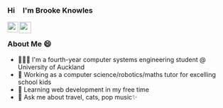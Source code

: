### Hi <img src="https://github.com/TheDudeThatCode/TheDudeThatCode/blob/master/Assets/Hi.gif" width="10px" height="30px"> I'm Brooke Knowles

<a href="https://www.linkedin.com/in/brooke-knowles/">
  <img align="left" width="24px" src="https://cdn.jsdelivr.net/npm/simple-icons@v3/icons/linkedin.svg"/>
</a>
<a href="mailto:brookeknowles7@gmail.com">
  <img align="left" width="26px" src="https://cdn.jsdelivr.net/npm/simple-icons@v3/icons/gmail.svg" />
</a>

<br />

### About Me 😄
- 👩🏻‍🎓 I'm a fourth-year computer systems engineering student @ University of Auckland
- 💼 Working as a computer science/robotics/maths tutor for excelling school kids
- 🌱 Learning web development in my free time
- 💬 Ask me about travel, cats, pop music✨
